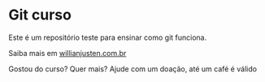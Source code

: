 # Git curso

Este é um repositório teste para ensinar como git funciona.

Saiba mais em [willianjusten.com.br](http://willianjusten.com.br)

Gostou do curso? Quer mais? Ajude com um doação, até um café é válido